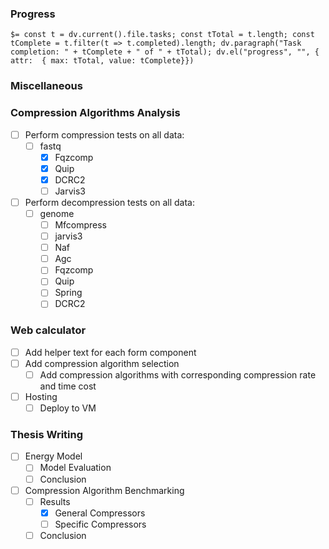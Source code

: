
### Progress
`$= const t = dv.current().file.tasks; const tTotal = t.length; const tComplete = t.filter(t => t.completed).length; dv.paragraph("Task completion: " + tComplete + " of " + tTotal); dv.el("progress", "", { attr:  { max: tTotal, value: tComplete}}) `

### Miscellaneous

### Compression Algorithms Analysis

- [ ] Perform compression tests on all data:
	- [ ] fastq
	    - [x] Fqzcomp
	    - [x] Quip
		- [x] DCRC2
		- [ ] Jarvis3
- [ ] Perform decompression tests on all data:
    - [ ] genome
	    - [ ] Mfcompress
	    - [ ] jarvis3
	    - [ ] Naf
	    - [ ] Agc
	    - [ ] Fqzcomp
	    - [ ] Quip
	    - [ ] Spring
		- [ ] DCRC2

### Web calculator

- [ ] Add helper text for each form component
- [ ] Add compression algorithm selection 
	- [ ] Add  compression algorithms with corresponding compression rate and time cost
- [ ] Hosting
	- [ ] Deploy to VM

### Thesis Writing

- [ ] Energy Model
	- [ ] Model Evaluation
	- [ ] Conclusion
- [ ] Compression Algorithm Benchmarking
	- [ ] Results
		- [x] General Compressors
		- [ ] Specific Compressors
	- [ ] Conclusion
